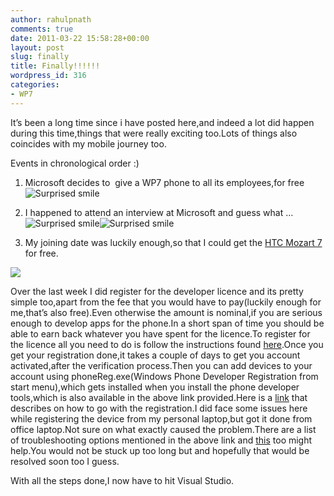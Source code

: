 ```yaml
---
author: rahulpnath
comments: true
date: 2011-03-22 15:58:28+00:00
layout: post
slug: finally
title: Finally!!!!!!
wordpress_id: 316
categories:
- WP7
---
```


It’s been a long time since i have posted here,and indeed a lot did happen during this time,things that were really exciting too.Lots of things also coincides with my mobile journey too.

Events in chronological order :)



	
  1. Microsoft decides to  give a WP7 phone to all its employees,for free ![Surprised smile](http://rahulpnath.files.wordpress.com/2011/03/wlemoticon-surprisedsmile.png)

	
  2. I happened to attend an interview at Microsoft and guess what …![Surprised smile](http://rahulpnath.files.wordpress.com/2011/03/wlemoticon-surprisedsmile.png)![Surprised smile](http://rahulpnath.files.wordpress.com/2011/03/wlemoticon-surprisedsmile.png)

	
  3. My joining date was luckily enough,so that I could get the [HTC Mozart 7](http://www.htc.com/www/product/7mozart/overview.html) for free.


[![](http://rahulpnath.files.wordpress.com/2011/03/htc-7-mozart1.jpg?w=300)](http://rahulpnath.files.wordpress.com/2011/03/htc-7-mozart1.jpg)

Over the last week I did register for the developer licence and its pretty simple too,apart from the fee that you would have to pay(luckily enough for me,that’s also free).Even otherwise the amount is nominal,if you are serious enough to develop apps for the phone.In a short span of time you should be able to earn back whatever you have spent for the licence.To register for the licence all you need to do is follow the instructions found [here](http://create.msdn.com/en-US/).Once you get your registration done,it takes a couple of days to get you account activated,after the verification process.Then you can add devices to your account using phoneReg.exe(Windows Phone Developer Registration from start menu),which gets installed when you install the phone developer tools,which is also available in the above link provided.Here is a [link](http://msdn.microsoft.com/en-us/library/ff769508(v=vs.92).aspx) that describes on how to go with the registration.I did face some issues here while registering the device from my personal laptop,but got it done from office laptop.Not sure on what exactly caused the problem.There are a list of troubleshooting options mentioned in the above link and [this](http://forums.create.msdn.com/forums/p/73498/451621.aspx) too might help.You would not be stuck up too long but and hopefully that would be resolved soon too I guess.

With all the steps done,I now have to hit Visual Studio.

